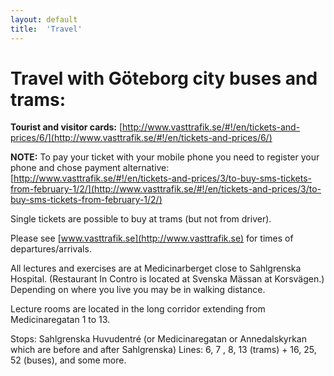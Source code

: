 ```yaml
---
layout: default
title:  'Travel'
---
```


# Travel with Göteborg city buses and trams:
**Tourist and visitor cards:** [http://www.vasttrafik.se/#!/en/tickets-and-prices/6/](http://www.vasttrafik.se/#!/en/tickets-and-prices/6/)

**NOTE:** To pay your ticket with your mobile phone you need to register your phone and chose payment alternative: [http://www.vasttrafik.se/#!/en/tickets-and-prices/3/to-buy-sms-tickets-from-february-1/2/](http://www.vasttrafik.se/#!/en/tickets-and-prices/3/to-buy-sms-tickets-from-february-1/2/)

Single tickets are possible to buy at trams (but not from driver).

Please see [www.vasttrafik.se](http://www.vasttrafik.se) for times of departures/arrivals.

All lectures and exercises are at Medicinarberget close to Sahlgrenska Hospital. (Restaurant In Contro is located at Svenska Mässan at Korsvägen.) Depending on where you live you may be in walking distance.

Lecture rooms are located in the long corridor extending from Medicinaregatan 1 to 13.

Stops: Sahlgrenska Huvudentré (or Medicinaregatan or Annedalskyrkan which are before and after Sahlgrenska)
Lines: 6, 7 , 8, 13 (trams) + 16, 25, 52 (buses), and some more.

